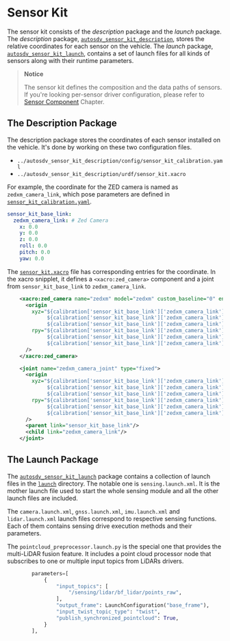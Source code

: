# Sensor Kit

The sensor kit consists of the _description_ package and the _launch_ package. The _description_ package, [`autosdv_sensor_kit_description`](https://github.com/NEWSLabNTU/autosdv_sensor_kit_launch/tree/main/autosdv_sensor_kit_description), stores the relative coordinates for each sensor on the vehicle. The _launch_ package, [`autosdv_sensor_kit_launch`](https://github.com/NEWSLabNTU/autosdv_sensor_kit_launch/tree/5daa6018ef4814dafaad262135ca1d50154cdb2e/autosdv_sensor_kit_launch), contains a set of launch files for all kinds of sensors along with their runtime parameters.

> **Notice**
>
> The sensor kit defines the composition and the data paths of sensors. If you're looking per-sensor driver configuration, please refer to [Sensor Component](sensor_component.md) Chapter.

## The Description Package

The description package stores the coordinates of each sensor installed on the vehicle. It's done by working on these two configuration files.

- `../autosdv_sensor_kit_description/config/sensor_kit_calibration.yaml`
- `../autosdv_sensor_kit_description/urdf/sensor_kit.xacro`

For example, the coordinate for the ZED camera is named as `zedxm_camera_link`, which pose parameters are defined in [`sensor_kit_calibration.yaml`](https://github.com/NEWSLabNTU/autosdv_sensor_kit_launch/blob/main/autosdv_sensor_kit_description/config/sensor_kit_calibration.yaml).

```yaml
sensor_kit_base_link:
  zedxm_camera_link: # Zed Camera
    x: 0.0
    y: 0.0
    z: 0.0
    roll: 0.0
    pitch: 0.0
    yaw: 0.0
```

The [`sensor_kit.xacro`](https://github.com/NEWSLabNTU/autosdv_sensor_kit_launch/blob/main/autosdv_sensor_kit_description/urdf/sensor_kit.xacro) file has corresponding entries for the coordinate. In the xacro snipplet, it defines a `<xacro:zed_camera>` component and a joint from `sensor_kit_base_link` to `zedxm_camera_link`.

```xml
    <xacro:zed_camera name="zedxm" model="zedxm" custom_baseline="0" enable_gnss="false">
      <origin
        xyz="${calibration['sensor_kit_base_link']['zedxm_camera_link']['x']}
             ${calibration['sensor_kit_base_link']['zedxm_camera_link']['y']}
             ${calibration['sensor_kit_base_link']['zedxm_camera_link']['z']}"
        rpy="${calibration['sensor_kit_base_link']['zedxm_camera_link']['roll']}
             ${calibration['sensor_kit_base_link']['zedxm_camera_link']['pitch']}
             ${calibration['sensor_kit_base_link']['zedxm_camera_link']['yaw']}"
      />
    </xacro:zed_camera>

    <joint name="zedxm_camera_joint" type="fixed">
      <origin
        xyz="${calibration['sensor_kit_base_link']['zedxm_camera_link']['x']}
             ${calibration['sensor_kit_base_link']['zedxm_camera_link']['y']}
             ${calibration['sensor_kit_base_link']['zedxm_camera_link']['z']}"
        rpy="${calibration['sensor_kit_base_link']['zedxm_camera_link']['roll']}
             ${calibration['sensor_kit_base_link']['zedxm_camera_link']['pitch']}
             ${calibration['sensor_kit_base_link']['zedxm_camera_link']['yaw']}"
      />
      <parent link="sensor_kit_base_link"/>
      <child link="zedxm_camera_link"/>
    </joint>
```

## The Launch Package

The [`autosdv_sensor_kit_launch`](https://github.com/NEWSLabNTU/autosdv_sensor_kit_launch/tree/main/autosdv_sensor_kit_launch) package contains a collection of launch files in the [`launch`](https://github.com/NEWSLabNTU/autosdv_sensor_kit_launch/tree/main/autosdv_sensor_kit_launch/launch) directory. The notable one is `sensing.launch.xml`. It is the mother launch file used to start the whole sensing module and all the other launch files are included.

The `camera.launch.xml`, `gnss.launch.xml`, `imu.launch.xml` and `lidar.launch.xml` launch files correspond to respective sensing functions. Each of them contains sensing drive execution methods and their parameters.

The `pointcloud_preprocessor.launch.py` is the special one that provides the multi-LiDAR fusion feature. It includes a point cloud processor node that subscribes to one or multiple input topics from LiDARs drivers.

```python
        parameters=[
            {
                "input_topics": [
                    "/sensing/lidar/bf_lidar/points_raw",
                ],
                "output_frame": LaunchConfiguration("base_frame"),
                "input_twist_topic_type": "twist",
                "publish_synchronized_pointcloud": True,
            }
        ],
```
